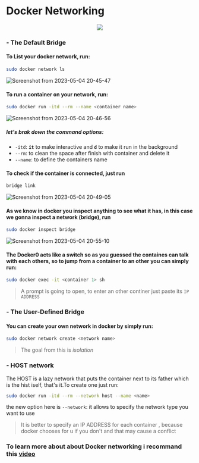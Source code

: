 # Docker Networking

<p align="center">
  <img src="https://user-images.githubusercontent.com/72669865/236332665-5e266807-0c92-4e7f-a805-2aaa86805db7.png"/>
</p>


### - The Default Bridge

#### To List your docker network, run:

```bash
sudo docker network ls
```
![Screenshot from 2023-05-04 20-45-47](https://user-images.githubusercontent.com/72669865/236328909-e6cf3ac1-06ee-4246-8a0a-c6ecec8b949e.png)

 #### To run a container on your network, run:
 ```bash
sudo docker run -itd --rm --name <container name>
 ```
 ![Screenshot from 2023-05-04 20-46-56](https://user-images.githubusercontent.com/72669865/236329093-e6ce5339-5eb0-4b8c-97ab-679367ab201d.png)

##### let's brak down the command options:

- `-itd`: **`it`** to make interactive and **`d`** to make it run in the background
- `--rm`: to clean the space after finish with container and delete it
- `--name`: to define the containers name

#### To check if the container is connected, just run
```bash
bridge link
```
![Screenshot from 2023-05-04 20-49-05](https://user-images.githubusercontent.com/72669865/236329312-0e4dec30-dfa8-4d51-b51e-5e750ef76abf.png)

#### As we know in docker you inspect anything to see what it has, in this case we gonna inspect a network (bridge), run
```bash
sudo docker inspect bridge
```
![Screenshot from 2023-05-04 20-55-10](https://user-images.githubusercontent.com/72669865/236329452-afcc595b-fb4c-4b4b-b5c0-cd8c622b9d83.png)

#### The **Docker0** acts like a switch so as you guessed the containes can talk with each others, so to jump from a container to an other you can simply run:

```bash
sudo docker exec -it <container 1> sh
```
> A prompt is going to open, to enter an other continer just paste its `IP ADDRESS`

### - The User-Defined Bridge

#### You can create your own network in docker by simply run:
```bash
sudo docker network create <network name>
```

> The goal from this is _isolation_

### - HOST network
The HOST is a lazy network that puts the container next to its father which is the hist iself, that's it.To create one just run:
```bash
sudo docker run -itd --rm --network host --name <name>
```
the new option here is 
`--network`: it allows to specify the network type you want to use

> It is better to specify an IP ADDRESS for each container , because docker chooses for u if you don't and that may cause a conflict

### To learn more about about Docker networking i recommand this [video](https://youtu.be/bKFMS5C4CG0)
